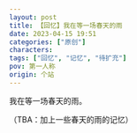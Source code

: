 ```yaml
---
layout: post
title: 【回忆】我在等一场春天的雨
date: 2023-04-15 19:51
categories: ["原创"]
characters: 
tags: ["回忆", "记忆", "待扩充"]
pov: 第一人称
origin: 个站
---
```


我在等一场春天的雨。

（TBA：加上一些春天的雨的记忆）
